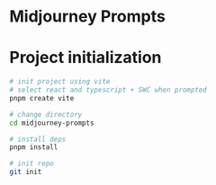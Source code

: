 # Midjourney Prompts

# Project initialization

```bash
# init project using vite
# select react and typescript + SWC when prompted
pnpm create vite

# change directory
cd midjourney-prompts

# install deps
pnpm install

# init repo
git init
```

